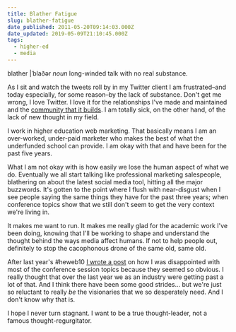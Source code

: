 ```yaml
---
title: Blather Fatigue
slug: blather-fatigue
date_published: 2011-05-20T09:14:03.000Z
date_updated: 2019-05-09T21:10:45.000Z
tags:
  - higher-ed
  - media
---
```


blather |ˈblaðər *noun*
	long-winded talk with no real substance.

As I sit and watch the tweets roll by in my Twitter client I am frustrated–and today especially, for some reason–by the lack of substance. Don't get me wrong, I love Twitter. I love it for the relationships I've made and maintained and the [community that it builds](/posts/the-anti-facebook/). I am totally sick, on the other hand, of the lack of new thought in my field.

I work in higher education web marketing. That basically means I am an over-worked, under-paid marketer who makes the best of what the underfunded school can provide. I am okay with that and have been for the past five years.

What I am not okay with is how easily we lose the human aspect of what we do. Eventually we all start talking like professional marketing salespeople, blathering on about the latest social media tool, hitting all the major buzzwords. It's gotten to the point where I flush with near-disgust when I see people saying the same things they have for the past three years; when conference topics show that we still don't seem to get the very context we're living in.

It makes me want to run. It makes me really glad for the academic work I've been doing, knowing that I'll be working to shape and understand the thought behind the ways media affect humans. If not to help people out, definitely to stop the cacophonous drone of the same old, same old.

After last year's #heweb10 [I wrote a post](/posts/state-of-highedweb/) on how I was disappointed with most of the conference session topics because they seemed so obvious. I really thought that over the last year we as an industry were getting past a lot of that. And I think there have been some good strides... but we're just so reluctant to really *be* the visionaries that we so desperately need. And I don't know why that is.

I hope I never turn stagnant. I want to be a true thought-leader, not a famous thought-regurgitator.
